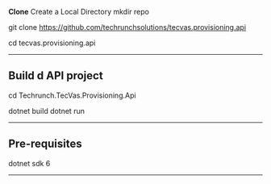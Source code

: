 **Clone**
Create a Local Directory
mkdir repo

git clone https://github.com/techrunchsolutions/tecvas.provisioning.api

cd tecvas.provisioning.api

---

## Build d API project

cd Techrunch.TecVas.Provisioning.Api

dotnet build
dotnet run

---

## Pre-requisites

dotnet sdk 6




---

